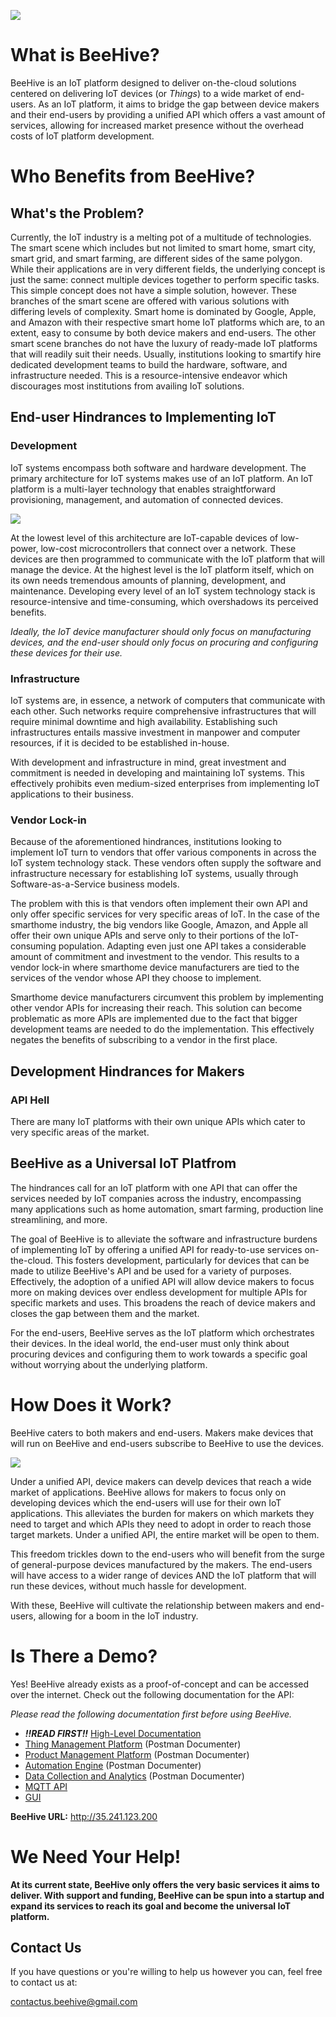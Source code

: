 ![](images/bee_hive_logo.png)
# What is BeeHive?
BeeHive is an IoT platform designed to deliver on-the-cloud solutions centered on delivering IoT devices (or *Things*) to a wide market of end-users. As an IoT platform, it aims to bridge the gap between device makers and their end-users by providing a unified API which offers a vast amount of services, allowing for increased market presence without the overhead costs of IoT platform development.

# Who Benefits from BeeHive?
## What's the Problem?
Currently, the IoT industry is a melting pot of a multitude of technologies. The smart scene which includes but not limited to smart home, smart city, smart grid, and smart farming, are different sides of the same polygon. While their applications are in very different fields, the underlying concept is just the same: connect multiple devices together to perform specific tasks. This simple concept does not have a simple solution, however. These branches of the smart scene are offered with various solutions with differing levels of complexity. Smart home is dominated by Google, Apple, and Amazon with their respective smart home IoT platforms which are, to an extent, easy to consume by both device makers and end-users. The other smart scene branches do not have the luxury of ready-made IoT platforms that will readily suit their needs. Usually, institutions looking to smartify hire dedicated development teams to build the hardware, software, and infrastructure needed. This is a resource-intensive endeavor which discourages most institutions from availing IoT solutions.
## End-user Hindrances to Implementing IoT
### Development
IoT systems encompass both software and hardware development. The primary architecture for IoT systems makes use of an IoT platform. An IoT platform is a multi-layer technology that enables straightforward provisioning, management, and automation of connected devices. 

![](/images/IoT-platform.png)

At the lowest level of this architecture are IoT-capable devices of low-power, low-cost microcontrollers that connect over a network. These devices are then programmed to communicate with the IoT platform that will manage the device. At the highest level is the IoT platform itself, which on its own needs tremendous amounts of planning, development, and maintenance. Developing every level of an IoT system technology stack is resource-intensive and time-consuming, which overshadows its perceived benefits.

*Ideally, the IoT device manufacturer should only focus on manufacturing devices, and the end-user should only focus on procuring and configuring these devices for their use.*

### Infrastructure

IoT systems are, in essence, a network of computers that communicate with each other. Such networks require comprehensive infrastructures that will require minimal downtime and high availability. Establishing such infrastructures entails massive investment in manpower and computer resources, if it is decided to be established in-house.

With development and infrastructure in mind, great investment and commitment is needed in developing and maintaining IoT systems. This effectively prohibits even medium-sized enterprises from implementing IoT applications to their business.

### Vendor Lock-in

Because of the aforementioned hindrances, institutions looking to implement IoT turn to vendors that offer various components in across the IoT system technology stack. These vendors often supply the software and infrastructure necessary for establishing IoT systems, usually through Software-as-a-Service business models.

The problem with this is that vendors often implement their own API and only offer specific services for very specific areas of IoT. In the case of the smarthome industry, the big vendors like Google, Amazon, and Apple all offer their own unique APIs and serve only to their portions of the IoT-consuming population. Adapting even just one API takes a considerable amount of commitment and investment to the vendor. This results to a vendor lock-in where smarthome device manufacturers are tied to the services of the vendor whose API they choose to implement.

Smarthome device manufacturers circumvent this problem by implementing other vendor APIs for increasing their reach. This solution can become problematic as more APIs are implemented due to the fact that bigger development teams are needed to do the implementation. This effectively negates the benefits of subscribing to a vendor in the first place.

## Development Hindrances for Makers

### API Hell

There are many IoT platforms with their own unique APIs which cater to very specific areas of the market. 

## BeeHive as a Universal IoT Platfrom

The hindrances call for an IoT platform with one API that can offer the services needed by IoT companies across the industry, encompassing many applications such as home automation, smart farming, production line streamlining, and more. 

The goal of BeeHive is to alleviate the software and infrastructure burdens of implementing IoT by offering a unified API for ready-to-use services on-the-cloud. This fosters development, particularly for devices that can be made to utilize BeeHive's API and be used for a variety of purposes. Effectively, the adoption of a unified API will allow device makers to focus more on making devices over endless development for multiple APIs for specific markets and uses. This broadens the reach of device makers and closes the gap between them and the market.

For the end-users, BeeHive serves as the IoT platform which orchestrates their devices. In the ideal world, the end-user must only think about procuring devices and configuring them to work towards a specific goal without worrying about the underlying platform. 

# How Does it Work?

BeeHive caters to both makers and end-users. Makers make devices that will run on BeeHive and end-users subscribe to BeeHive to use the devices.

![](images/BeeHive_Maker_User_Relationship_Diagram.png)

Under a unified API, device makers can develp devices that reach a wide market of applications. BeeHive allows for makers to focus only on developing devices which the end-users will use for their own IoT applications. This alleviates the burden for makers on which markets they need to target and which APIs they need to adopt in order to reach those target markets. Under a unified API, the entire market will be open to them.

This freedom trickles down to the end-users who will benefit from the surge of general-purpose devices manufactured by the makers. The end-users will have access to a wider range of devices AND the IoT platform that will run these devices, without much hassle for development.

With these, BeeHive will cultivate the relationship between makers and end-users, allowing for a boom in the IoT industry.

# Is There a Demo?

Yes! BeeHive already exists as a proof-of-concept and can be accessed over the internet. Check out the following documentation for the API:

*Please read the following documentation first before using BeeHive.*

- ***!!READ FIRST!!*** [High-Level Documentation](https://mirascarlo934.github.io/BeeHiveDocu/high-level-documentation.md)
- [Thing Management Platform](https://documenter.getpostman.com/view/11218501/SztEY6Ao) (Postman Documenter)
- [Product Management Platform](https://documenter.getpostman.com/view/11218501/T1DngxJv) (Postman Documenter)
- [Automation Engine](https://documenter.getpostman.com/view/11218501/SztEY6hi) (Postman Documenter)
- [Data Collection and Analytics](https://documenter.getpostman.com/view/11218501/SztEY6hj) (Postman Documenter)
- [MQTT API]()
- [GUI]()

**BeeHive URL:** http://35.241.123.200

# We Need Your Help!

**At its current state, BeeHive only offers the very basic services it aims to deliver. With support and funding, BeeHive can be spun into a startup and expand its services to reach its goal and become the universal IoT platform.**

## Contact Us

If you have questions or you're willing to help us however you can, feel free to contact us at:

contactus.beehive@gmail.com

